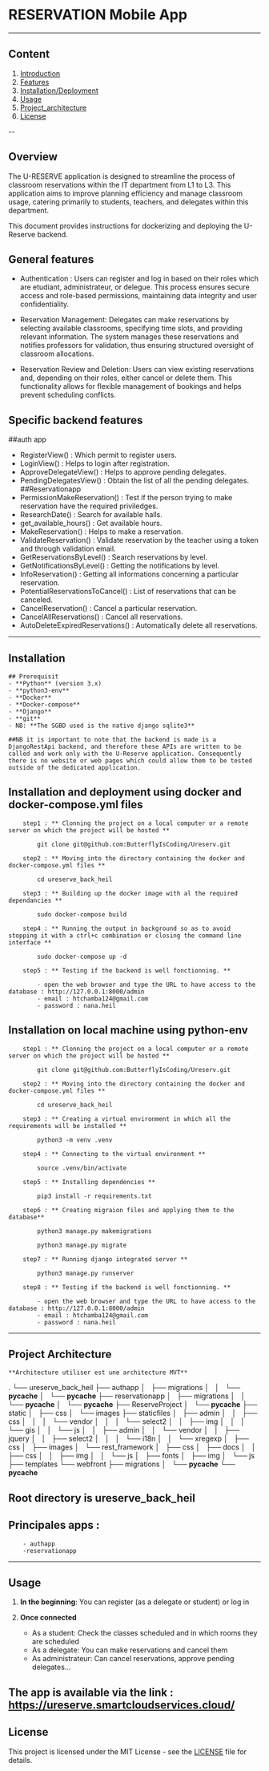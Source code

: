 # RESERVATION Mobile App


---

## Content
1. [Introduction](#introduction)
2. [Features](#features)
3. [Installation/Deployment](#installation)
4. [Usage](#usage)
5. [Project_architecture](#project_architecture)
6. [License](#license)

--


## Overview

The U-RESERVE application is designed to streamline the process of classroom reservations within the IT department from L1 to L3. This application aims to improve planning efficiency and manage classroom usage, catering primarily to students, teachers, and delegates within this department.

This document provides instructions for dockerizing and deploying the U-Reserve backend.

## General features
- Authentication : Users can register and log in based on their roles which are etudiant, administrateur, or delegue.
This process ensures secure access and role-based permissions, maintaining data integrity and user confidentiality.

- Reservation Management: Delegates can make reservations by selecting available classrooms, specifying time slots, and providing relevant information.
 The system manages these reservations and notifies professors for validation, thus ensuring structured oversight of classroom allocations.
 
- Reservation Review and Deletion: Users can view existing reservations and, depending on their roles, either cancel or delete them. This functionality allows for flexible management of bookings and helps prevent scheduling conflicts.

## Specific backend features
##auth app

   - RegisterView() : Which permit to register users.
   - LoginView() : Helps to login after registration.
   - ApproveDelegateView() : Helps to approve pending delegates.
   - PendingDelegatesView() : Obtain the list of all the pending delegates.
##Reservationapp
   - PermissionMakeReservation() : Test if the person trying to make reservation have the required priviledges.
   - ResearchDate() : Search for available halls.
   - get_available_hours() : Get available hours.
   - MakeReservation() : Helps to make a reservation.
   - ValidateReservation() : Validate reservation by the teacher using a token and through validation email.
   - GetReservationsByLevel() : Search reservations by level.
   - GetNotificationsByLevel() : Getting the notifications by level.
   - InfoReservation() : Getting all informations concerning a particular reservation.
   - PotentialReservationsToCancel() : List of reservations that can be canceled.
   - CancelReservation() : Cancel a particular reservation.
   - CancelAllReservations() : Cancel all reservations.
   - AutoDeleteExpiredReservations() : Automatically delete all reservations.
---

## Installation

    ## Prerequisit
    - **Python** (version 3.x)
    - **python3-env**
    - **Docker**
    - **Docker-compose**
    - **Django**
    - **git**
    - NB: **The SGBD used is the native django sqlite3**
    
    ##NB it is important to note that the backend is made is a DjangoRestApi backend, and therefore these APIs are written to be called and work only with the U-Reserve application. Consequently there is no website or web pages which could allow them to be tested outside of the dedicated application.
    
## Installation and deployment using docker and docker-compose.yml files
        step1 : ** Clonning the project on a local computer or a remote server on which the project will be hosted **
        
            git clone git@github.com:ButterflyIsCoding/Ureserv.git
            
        step2 : ** Moving into the directory containing the docker and docker-compose.yml files **
        
            cd ureserve_back_heil
            
        step3 : ** Building up the docker image with al the required dependancies **
        
            sudo docker-compose build
            
        step4 : ** Running the output in background so as to avoid stopping it with a ctrl+c combination or closing the command line interface **
        
            sudo docker-compose up -d 
            
        step5 : ** Testing if the backend is well fonctionning. **
            
            - open the web browser and type the URL to have access to the database : http://127.0.0.1:8000/admin
            - email : htchamba124@gmail.com
            - password : nana.heil
            
            
## Installation on local machine using python-env
        step1 : ** Clonning the project on a local computer or a remote server on which the project will be hosted **
        
            git clone git@github.com:ButterflyIsCoding/Ureserv.git
            
        step2 : ** Moving into the directory containing the docker and docker-compose.yml files **
        
            cd ureserve_back_heil
            
        step3 : ** Creating a virtual environment in which all the requirements will be installed **
            
            python3 -m venv .venv
            
        step4 : ** Connecting to the virtual environment **
            
            source .venv/bin/activate
            
        step5 : ** Installing dependencies **
        
            pip3 install -r requirements.txt
            
        step6 : ** Creating migraion files and applying them to the database**
        
            python3 manage.py makemigrations
            
            python3 manage.py migrate
            
        step7 : ** Running django integrated server **
        
            python3 manage.py runserver
            
        step8 : ** Testing if the backend is well fonctionning. **
            
            - open the web browser and type the URL to have access to the database : http://127.0.0.1:8000/admin
            - email : htchamba124@gmail.com
            - password : nana.heil

        
---
## Project Architecture

    **Architecture utiliser est une architecture MVT**

.
└── ureserve_back_heil
    ├── authapp
    │   ├── migrations
    │   │   └── __pycache__
    │   └── __pycache__
    ├── reservationapp
    │   ├── migrations
    │   │   └── __pycache__
    │   └── __pycache__
    ├── ReserveProject
    │   └── __pycache__
    ├── static
    │   ├── css
    │   └── images
    ├── staticfiles
    │   ├── admin
    │   │   ├── css
    │   │   │   └── vendor
    │   │   │       └── select2
    │   │   ├── img
    │   │   │   └── gis
    │   │   └── js
    │   │       ├── admin
    │   │       └── vendor
    │   │           ├── jquery
    │   │           ├── select2
    │   │           │   └── i18n
    │   │           └── xregexp
    │   ├── css
    │   ├── images
    │   └── rest_framework
    │       ├── css
    │       ├── docs
    │       │   ├── css
    │       │   ├── img
    │       │   └── js
    │       ├── fonts
    │       ├── img
    │       └── js
    ├── templates
    └── webfront
        ├── migrations
        │   └── __pycache__
        └── __pycache__

   ## **Root directory is ureserve_back_heil**
   ## **Principales apps :**
        - authapp
        -reservationapp

---
## Usage
1. **In the beginning**:
    You can register (as a delegate or student) or log in
   
2. **Once connected**
    - As a student:
        Check the classes scheduled and in which rooms they are scheduled
    - As a delegate:
        You can make reservations and cancel them
    - As administrateur:
        Can cancel reservations, approve pending delegates...
        
        
## The app is available via the link : https://ureserve.smartcloudservices.cloud/
 
## License

This project is licensed under the MIT License - see the [LICENSE](LICENSE) file for details.


